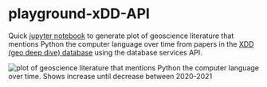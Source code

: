 # playground-xDD-API

Quick [jupyter notebook](-API/blob/main/api_calls.ipynb) to generate plot of geoscience literature that mentions Python the computer language over
time from papers in the [XDD (geo deep dive) database](https://geodeepdive.org/) using the database services API.

![plot of geoscience literature that mentions Python the computer language over
time. Shows increase until decrease between 2020-2021](https://raw.githubusercontent.com/JustinGOSSES/playground-xDD-API/main/GeoArticlesOverTimesWithPython.png)

